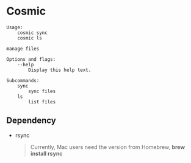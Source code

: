 # Cosmic
``` text
Usage:
    cosmic sync
    cosmic ls

manage files

Options and flags:
    --help
        Display this help text.

Subcommands:
    sync
        sync files
    ls
        list files
```

## Dependency
- rsync
  > Currently, Mac users need the version from Homebrew, **brew install rsync**
